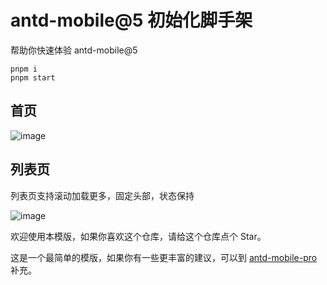 # antd-mobile@5 初始化脚手架

帮助你快速体验 antd-mobile@5

```
pnpm i
pnpm start
```

## 首页

![image](https://user-images.githubusercontent.com/11746742/179654827-2ca22b45-0ec9-471e-8238-9bfa56d864a0.png)

## 列表页

列表页支持滚动加载更多，固定头部，状态保持

![image](https://user-images.githubusercontent.com/11746742/179654907-585061f1-02cc-464e-ac75-c6ae12b2c666.png)

欢迎使用本模版，如果你喜欢这个仓库，请给这个仓库点个 Star。

这是一个最简单的模版，如果你有一些更丰富的建议，可以到 [antd-mobile-pro](https://github.com/ant-design/antd-mobile-pro) 补充。